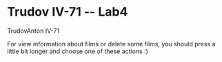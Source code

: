 # Trudov IV-71 -- Lab4
TrudovAnton IV-71


For view information about films or delete some films, you should press a little bit longer and choose one of these actions :)
